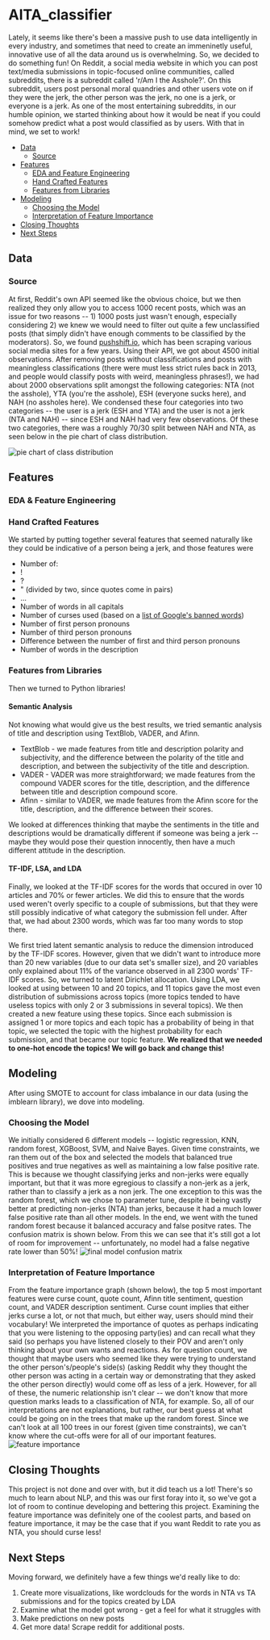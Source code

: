 # AITA_classifier

Lately, it seems like there's been a massive push to use data intelligently in every industry, and sometimes that need to create an immeninetly useful, innovative use of all the data around us is overwhelming. So, we decided to do something fun! On Reddit, a social media website in which you can post text/media submissions in topic-focused online communities, called subreddits, there is a subreddit called 'r/Am I the Asshole?'. On this subreddit, users post personal moral quandries and other users vote on if they were the jerk, the other person was the jerk, no one is a jerk, or everyone is a jerk. As one of the most entertaining subreddits, in our humble opinion, we started thinking about how it would be neat if you could somehow predict what a post would classified as by users. With that in mind, we set to work! 

* [Data](#data)
  * [Source](#source)
* [Features](#features)
  * [EDA and Feature Engineering](#eda)
  * [Hand Crafted Features](#byhand)
  * [Features from Libraries](#fromlibraries)
* [Modeling](#modeling)
  * [Choosing the Model](#choosingthemodel)
  * [Interpretation of Feature Importance](#featureimportance)
* [Closing Thoughts](#closing)
* [Next Steps](#nextsteps)

## Data <a name="data"></a>
### Source <a name="source"></a>
At first, Reddit's own API seemed like the obvious choice, but we then realized they only allow you to access 1000 recent posts, which was an issue for two reasons -- 1) 1000 posts just wasn't enough, especially considering 2) we knew we would need to filter out quite a few unclassified posts (that simply didn't have enough comments to be classified by the moderators). So, we found [pushshift.io](http://pushshift.io), which has been scraping various social media sites for a few years. Using their API, we got about 4500 initial observations. After removing posts without classifications and posts with meaningless classifications (there were must less strict rules back in 2013, and people would classify posts with weird, meaningless phrases!), we had about 2000 observations split amongst the following categories: NTA (not the asshole), YTA (you're the asshole), ESH (everyone sucks here), and NAH (no assholes here). We condensed these four categories into two categories -- the user is a jerk (ESH and YTA) and the user is not a jerk (NTA and NAH) -- since ESH and NAH had very few observations. Of these two categories, there was a roughly 70/30 split between NAH and NTA, as seen below in the pie chart of class distribution.

![pie chart of class distribution](https://github.com/h-parker/AITA_classifier/blob/master/Images/class_dist.png)

## Features <a name="features"></a>

### EDA & Feature Engineering <a name="eda"></a>
### Hand Crafted Features  <a name="byhand"></a>
We started by putting together several features that seemed naturally like they could be indicative of a person being a jerk, and those features were
- Number of:
 - !
 - ?
 - " (divided by two, since quotes come in pairs)
 - ... 
- Number of words in all capitals
- Number of curses used (based on a [list of Google's banned words](https://raw.githubusercontent.com/RobertJGabriel/Google-profanity-words/master/list.txt))
- Number of first person pronouns
- Number of third person pronouns
- Difference between the number of first and third person pronouns
- Number of words in the description

### Features from Libraries  <a name="fromlibraries"></a>
Then we turned to Python libraries!
#### Semantic Analysis
Not knowing what would give us the best results, we tried semantic analysis of title and description using TextBlob, VADER, and Afinn.
- TextBlob - we made features from title and description polarity and subjectivity, and the difference between the polarity of the title and description, and between the subjectivity of the title and description.
- VADER - VADER was more straightforward; we made features from the compound VADER scores for the title, description, and the difference between title and description compound score. 
- Afinn - similar to VADER, we made features from the Afinn score for the title, description, and the difference between their scores.

We looked at differences thinking that maybe the sentiments in the title and descriptions would be dramatically different if someone was being a jerk -- maybe they would pose their question innocently, then have a much different attitude in the description. 

#### TF-IDF, LSA, and LDA
Finally, we looked at the TF-IDF scores for the words that occured in over 10 articles and 70% or fewer articles. We did this to ensure that the words used weren't overly specific to a couple of submissions, but that they were still possibly indicative of what category the submission fell under. After that, we had about 2300 words, which was far too many words to stop there.

We first tried latent semantic analysis to reduce the dimension introduced by the TF-IDF scores. However, given that we didn't want to introduce more than 20 new variables (due to our data set's smaller size), and 20 variables only explained about 11% of the variance observed in all 2300 words' TF-IDF scores. So, we turned to latent Dirichlet allocation. Using LDA, we looked at using between 10 and 20 topics, and 11 topics gave the most even distribution of submissions across topics (more topics tended to have useless topics with only 2 or 3 submissions in several topics). We then created a new feature using these topics. Since each submission is assigned 1 or more topics and each topic has a probability of being in that topic, we selected the topic with the highest probability for each submission, and that became our topic feature. 
**We realized that we needed to one-hot encode the topics! We will go back and change this!**

## Modeling <a name="modeling"></a>
After using SMOTE to account for class imbalance in our data (using the imblearn library), we dove into modeling.
### Choosing the Model <a name="choosingthemodel"></a>
We initially considered 6 different models -- logistic regression, KNN, random forest, XGBoost, SVM, and Naive Bayes. Given time constraints, we ran them out of the box and selected the models that balanced true positives and true negatives as well as maintaining a low false positive rate. This is because we thought classifying jerks and non-jerks were equally important, but that it was more egregious to classify a non-jerk as a jerk, rather than to classify a jerk as a non jerk. The one exception to this was the random forest, which we chose to parameter tune, despite it being vastly better at predicting non-jerks (NTA) than jerks, because it had a much lower false positive rate than all other models. In the end, we went with the tuned random forest because it balanced accuracy and false positve rates. The confusion matrix is shown below. From this we can see that it's still got a lot of room for improvement -- unfortunately, no model had a false negative rate lower than 50%!
![final model confusion matrix ](https://github.com/h-parker/AITA_classifier/blob/master/Images/rf_cm.png)

### Interpretation of Feature Importance  <a name="featureimportance"></a>
From the feature importance graph (shown below), the top 5 most important features were curse count, quote count, Afinn title sentiment, question count, and VADER description sentiment. Curse count implies that either jerks curse a lot, or not that much, but either way, users should mind their vocabulary! We interpreted the importance of quotes as perhaps indicating that you were listening to the opposing party(ies) and can recall what they said (so perhaps you have listened closely to their POV and aren't only thinking about your own wants and reactions. As for question count, we thought that maybe users who seemed like they were trying to understand the other person's/people's side(s) (asking Reddit why they thought the other person was acting in a certain way or demonstrating that they asked the other person directly) would come off as less of a jerk. However, for all of these, the numeric relationship isn't clear -- we don't know that more question marks leads to a classification of NTA, for example. So, all of our interpretations are not explanations, but rather, our best guess at what could be going on in the trees that make up the random forest. Since we can't look at all 100 trees in our forest (given time constraints), we can't know where the cut-offs were for all of our important features. 
![feature importance](https://github.com/h-parker/AITA_classifier/blob/master/Images/rf_feature_importance.png)


## Closing Thoughts <a name="closing"></a>
This project is not done and over with, but it did teach us a lot! There's so much to learn about NLP, and this was our first foray into it, so we've got a lot of room to continue developing and bettering this project. Examining the feature importance was definitely one of the coolest parts, and based on feature importance, it may be the case that if you want Reddit to rate you as NTA, you should curse less! 

## Next Steps <a name="nextsteps"></a>
Moving forward, we definitely have a few things we'd really like to do:
1. Create more visualizations, like wordclouds for the words in NTA vs TA submissions and for the topics created by LDA
2. Examine what the model got wrong - get a feel for what it struggles with
3. Make predictions on new posts
4. Get more data! Scrape reddit for additional posts. 
